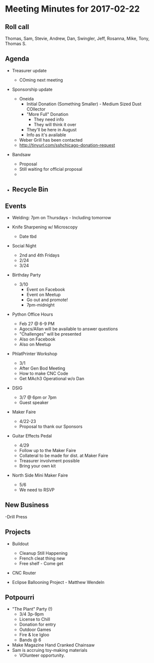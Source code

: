 Meeting Minutes for 2017-02-22
==============================

Roll call
---------
Thomas, Sam, Stevie, Andrew, Dan, Swingler, Jeff, Rosanna, Mike, Tony, Thomas S.

Agenda
------
- Treasurer update
  - COming next meeting

- Sponsorship update 
  - Oneida
    - Initial Donation (Something Smaller) - Medium Sized Dust COllector
    - "More Full" Donation
      - They need info
      - They will think it over
    - They'll be here in August
    - Info as it's available
  - Weber Grill has been contacted
  - http://tinyurl.com/sshchicago-donation-request

- Bandsaw
  - Proposal
  - Still waiting for official proposal
  - 
 
- Recycle Bin
  - 


Events
------
- Welding: 7pm on Thursdays - Including tomorrow

- Knife Sharpening w/ Microscopy 
  - Date tbd
 
- Social Night 
    - 2nd and 4th Fridays
    - 2/24
    - 3/24

- Birthday Party
  - 3/10 
    - Event on Facebook
    - Event on Meetup
    - Go out and promote!
    - 7pm-midnight

- Python Office Hours
  - Feb 27 @ 6-9 PM
  - Agocs/Allan will be available to answer questions
  - "Challenges" will be presented
  - Also on Facebook
  - Also on Meetup

- PhlatPrinter Workshop
  - 3/1
  - After Gen Bod Meeting
  - How to make CNC Code
  - Get MAch3 Operational w/o Dan

- DSIG
  - 3/7 @ 6pm or 7pm
  - Guest speaker

- Maker Faire
  - 4/22-23
  - Proposal to thank our Sponsors

- Guitar Effects Pedal
  - 4/29
  - Follow up to the Maker Faire
  - Collateral to be made for dist. at Maker Faire
  - Treasurer involvment possible
  - Bring your own kit

- North Side Mini Maker Faire
  - 5/6
  - We need to RSVP
  
New Business
------------
-Drill Press


Projects
--------
- Buildout
  - Cleanup Still Happening
  - French cleat thing new
  - Free shelf - Come get
 
- CNC Router   

- Eclipse Ballooning Project -  Matthew Wendeln


Potpourri
---------
- "The Plant" Party (!)
  - 3/4 3p-9pm
  - License to Chill
  - Donation for entry
  - Outdoor Games
  - Fire & Ice Igloo
  - Bands @ 6
- Make Magazine Hand Cranked Chainsaw
- Sam is accruing toy-making materials
  - VOlunteer opportunity.










 



